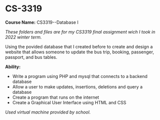 # CS-3319

**Course Name:** CS3319--Database I

_These folders and files are for my CS3319 final assignment wich I took in 2022 winter term._

Using the povided database that I created before to create and design a website that allows someone to update the bus trip, booking, passenger, passport, and bus tables. 

**Ability:**
* Write a program using PHP and mysql that connects to a backend database
* Allow a user to make updates, insertions, deletions and query a database
* Create a program that runs on the internet
* Create a Graphical User Interface using HTML and CSS

_Used virtual machine provided by school._
